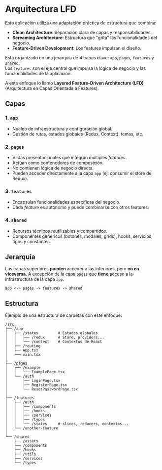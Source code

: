 # Arquitectura LFD

Esta aplicación utiliza una adaptación práctica de estructura que combina:

-   **Clean Architecture**: Separación clara de capas y responsabilidades.
-   **Screaming Architecture**: Estructura que "grita" las funcionalidades del negocio.
-   **Feature-Driven Development**: Los features impulsan el diseño.

Está organizado en una jerarquía de 4 capas clave: `app`, `pages`, `features` y `shared`.  
Los `features` son el eje central que impulsa la lógica de negocio y las funcionalidades de la aplicación.

A este enfoque lo llamo **Layered Feature-Driven Architecture (LFD)** (Arquitectura en Capas Orientada a Features).

## Capas

### 1. **`app`**

-   Núcleo de infraestructura y configuración global.
-   Gestión de rutas, estados globales (Redux, Context), temas, etc.

### 2. **`pages`**

-   Vistas presentacionales que integran múltiples _features_.
-   Actúan como contenedores de composición.
-   No contienen lógica de negocio directa.
-   Pueden acceder directamente a la capa `app` (ej: consumir el store de Redux).

### 3. **`features`**

-   Encapsulan funcionalidades específicas del negocio.
-   Cada _feature_ es autónomo y puede combinarse con otros features.

### 4. **`shared`**

-   Recursos técnicos reutilizables y compartidos.
-   Componentes genéricos (botones, modales, grids), hooks, servicios, tipos y constantes.

## Jerarquía

Las capas superiores **pueden** acceder a las inferiores, pero **no en viceversa**. A excepción de la capa `pages` que **tiene** acceso a la infrastructura de la capa `app`.

```plaintext
app <-> pages -> features -> shared
```

## Estructura

Ejemplo de una estructura de carpetas con este enfoque.

```plaintext
/src
├── /app
│   ├── /states         # Estados globales
│   │   ├── /redux      # Store, providers...
│   │   └── /context    # Contextos de React
│   ├── /routing
│   ├── App.tsx
│   └── main.tsx
│
├── /pages
│   ├── /example
│   │   └── ExamplePage.tsx
│   └── /auth
│       ├── LoginPage.tsx
│       ├── RegisterPage.tsx
│       └── ResetPasswordPage.tsx
│
├── /features
│   ├── /auth
│   │   ├── /components
│   │   ├── /hooks
│   │   ├── /services
│   │   ├── /types
│   │   └── /states     # slices, reducers, contextos...
│   └── /another-feature
│
└── /shared
    ├── /assets
    ├── /components
    ├── /hooks
    ├── /utils
    ├── /services
    └── /types
```
